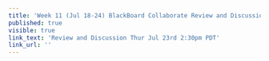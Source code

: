 ```yaml
---
title: 'Week 11 (Jul 18-24) BlackBoard Collaborate Review and Discussion'
published: true
visible: true
link_text: 'Review and Discussion Thur Jul 23rd 2:30pm PDT'
link_url: ''
---
```


